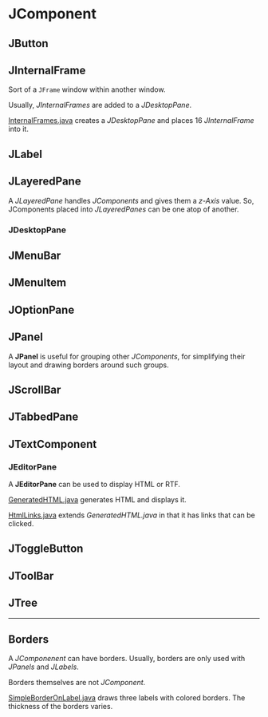 #   JComponent

##  JButton

##  JInternalFrame

Sort of a `JFrame` window within another window.

Usually, *JInternalFrames* are added to a *JDesktopPane*.

[InternalFrames.java](https://raw.github.com/ReneNyffenegger/development_misc/master/java/swing/JComponent/JInternalFrame/InternalFrames.java) creates a *JDesktopPane* and places 16 *JInternalFrame* into it.

##  JLabel

##  JLayeredPane

A *JLayeredPane* handles *JComponents* and gives them a *z-Axis* value. So, JComponents placed into *JLayeredPanes* can be one atop of another.

### JDesktopPane

##  JMenuBar

##  JMenuItem

##  JOptionPane

##  JPanel

A **JPanel** is useful for grouping other *JComponents*, for simplifying their layout and drawing borders around such groups.

##  JScrollBar

##  JTabbedPane

##  JTextComponent

### JEditorPane

A **JEditorPane** can be used to display HTML or RTF.

[GeneratedHTML.java](https://raw.github.com/ReneNyffenegger/development_misc/master/java/swing/JComponent/JTextComponent/JEditorPane/GeneratedHTML.java) generates HTML and displays it.

[HtmlLinks.java](https://raw.github.com/ReneNyffenegger/development_misc/master/java/swing/JComponent/JTextComponent/JEditorPane/HtmlLinks.java) extends *GeneratedHTML.java* in that
it has links that can be clicked.


##  JToggleButton

##  JToolBar

##  JTree

----------

##  Borders

A *JComponenent* can have borders. Usually, borders are only used with *JPanels* and *JLabels*.

Borders themselves are not *JComponent*.

[SimpleBorderOnLabel.java](https://raw.github.com/ReneNyffenegger/development_misc/master/java/swing/JComponent/borders/SimpleBorderOnLabel.java) draws three labels with colored borders. The thickness of
the borders varies.
